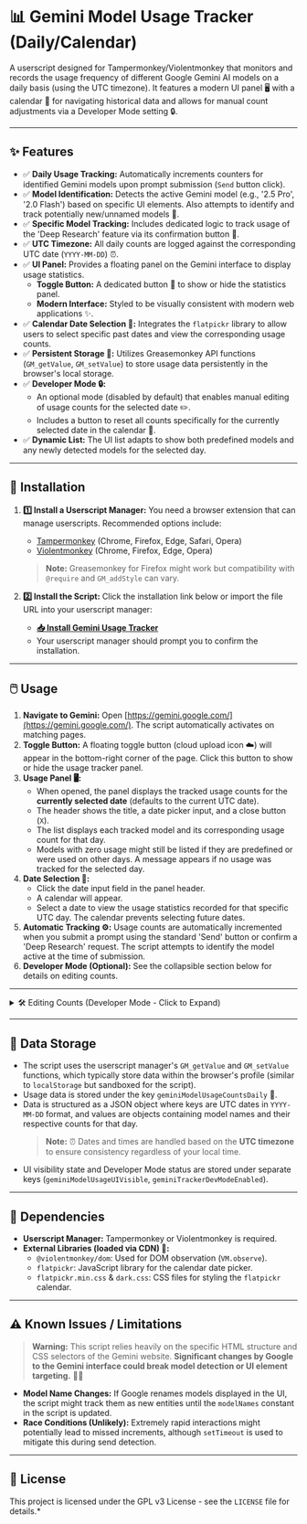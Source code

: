 # 📊 Gemini Model Usage Tracker (Daily/Calendar)

A userscript designed for Tampermonkey/Violentmonkey that monitors and records the usage frequency of different Google Gemini AI models on a daily basis (using the UTC timezone). It features a modern UI panel 🖥️ with a calendar 📅 for navigating historical data and allows for manual count adjustments via a Developer Mode setting 🔒.

---

## ✨ Features

* ✅ **Daily Usage Tracking:** Automatically increments counters for identified Gemini models upon prompt submission (`Send` button click).
* ✅ **Model Identification:** Detects the active Gemini model (e.g., '2.5 Pro', '2.0 Flash') based on specific UI elements. Also attempts to identify and track potentially new/unnamed models 🤖.
* ✅ **Specific Model Tracking:** Includes dedicated logic to track usage of the 'Deep Research' feature via its confirmation button 🔬.
* ✅ **UTC Timezone:** All daily counts are logged against the corresponding UTC date (`YYYY-MM-DD`) ⏰.
* ✅ **UI Panel:** Provides a floating panel on the Gemini interface to display usage statistics.
    * **Toggle Button:** A dedicated button 🔘 to show or hide the statistics panel.
    * **Modern Interface:** Styled to be visually consistent with modern web applications ✨.
* ✅ **Calendar Date Selection 📅:** Integrates the `flatpickr` library to allow users to select specific past dates and view the corresponding usage counts.
* ✅ **Persistent Storage 💾:** Utilizes Greasemonkey API functions (`GM_getValue`, `GM_setValue`) to store usage data persistently in the browser's local storage.
* ✅ **Developer Mode 🔒:**
    * An optional mode (disabled by default) that enables manual editing of usage counts for the selected date ✏️.
    * Includes a button to reset all counts specifically for the currently selected date in the calendar 🔄.
* ✅ **Dynamic List:** The UI list adapts to show both predefined models and any newly detected models for the selected day.

---

## 🚀 Installation

1.  **1️⃣ Install a Userscript Manager:** You need a browser extension that can manage userscripts. Recommended options include:
    * [Tampermonkey](https://www.tampermonkey.net/) (Chrome, Firefox, Edge, Safari, Opera)
    * [Violentmonkey](https://violentmonkey.github.io/) (Chrome, Firefox, Edge, Opera)
    > **Note:** Greasemonkey for Firefox might work but compatibility with `@require` and `GM_addStyle` can vary.

2.  **2️⃣ Install the Script:** Click the installation link below or import the file URL into your userscript manager:
    * [**📥 Install Gemini Usage Tracker**](https://raw.githubusercontent.com/InvictusNavarchus/gemini-usage-tracker/master/gemini-usage-tracker.user.js)
    * Your userscript manager should prompt you to confirm the installation.

---

## 🖱️ Usage

1.  **Navigate to Gemini:** Open [https://gemini.google.com/](https://gemini.google.com/). The script automatically activates on matching pages.
2.  **Toggle Button:** A floating toggle button (cloud upload icon ☁️) will appear in the bottom-right corner of the page. Click this button to show or hide the usage tracker panel.
3.  **Usage Panel 🖥️:**
    * When opened, the panel displays the tracked usage counts for the **currently selected date** (defaults to the current UTC date).
    * The header shows the title, a date picker input, and a close button (`X`).
    * The list displays each tracked model and its corresponding usage count for that day.
    * Models with zero usage might still be listed if they are predefined or were used on other days. A message appears if no usage was tracked for the selected day.
4.  **Date Selection 📅:**
    * Click the date input field in the panel header.
    * A calendar will appear.
    * Select a date to view the usage statistics recorded for that specific UTC day. The calendar prevents selecting future dates.
5.  **Automatic Tracking ⚙️:** Usage counts are automatically incremented when you submit a prompt using the standard 'Send' button or confirm a 'Deep Research' request. The script attempts to identify the model active at the time of submission.
6.  **Developer Mode (Optional):** See the collapsible section below for details on editing counts.

---

<details>
<summary>🛠️ Editing Counts (Developer Mode - Click to Expand)</summary>

> **⚠️ Warning:** Editing counts is **disabled** by default to prevent accidental changes. Only enable this if you need to manually correct data.

1.  **Enable Developer Mode:**
    * Open the usage tracker panel.
    * Locate the "Developer Mode" setting (usually positioned above the 'Reset Counts' button).
    * Click the toggle switch to enable Developer Mode. The panel might visually change slightly (e.g., counts become interactive).
2.  **Edit a Count ✏️:**
    * With Developer Mode enabled, the numeric count next to each model name becomes clickable.
    * Click on the number you wish to edit. It will be replaced by an input field.
    * Enter the desired non-negative integer count.
    * Press `Enter` or click outside the input field (blur) to save the new value for the **currently selected date**.
    * Press `Escape` to cancel editing without saving.
3.  **Reset Counts for Day 🔄:**
    * With Developer Mode enabled or disabled, the "Reset Counts for Day" button is available at the bottom of the panel.
    * Clicking this button will prompt for confirmation.
    * If confirmed, it resets all model counts to zero specifically for the **currently selected date** in the calendar.
4.  **Disable Developer Mode:** Click the toggle switch again to disable editing capabilities.

</details>

---

## 💾 Data Storage

* The script uses the userscript manager's `GM_getValue` and `GM_setValue` functions, which typically store data within the browser's profile (similar to `localStorage` but sandboxed for the script).
* Usage data is stored under the key `geminiModelUsageCountsDaily` 🔑.
* Data is structured as a JSON object where keys are UTC dates in `YYYY-MM-DD` format, and values are objects containing model names and their respective counts for that day.
    > **Note:** ⏰ Dates and times are handled based on the **UTC timezone** to ensure consistency regardless of your local time.
* UI visibility state and Developer Mode status are stored under separate keys (`geminiModelUsageUIVisible`, `geminiTrackerDevModeEnabled`).

---

## 🧩 Dependencies

* **Userscript Manager:** Tampermonkey or Violentmonkey is required.
* **External Libraries (loaded via CDN) 🔗:**
    * `@violentmonkey/dom`: Used for DOM observation (`VM.observe`).
    * `flatpickr`: JavaScript library for the calendar date picker.
    * `flatpickr.min.css` & `dark.css`: CSS files for styling the `flatpickr` calendar.

---

## ⚠️ Known Issues / Limitations

> **Warning:** This script relies heavily on the specific HTML structure and CSS selectors of the Gemini website. **Significant changes by Google to the Gemini interface could break model detection or UI element targeting.** 🔗‍💥

* **Model Name Changes:** If Google renames models displayed in the UI, the script might track them as new entities until the `modelNames` constant in the script is updated.
* **Race Conditions (Unlikely):** Extremely rapid interactions might potentially lead to missed increments, although `setTimeout` is used to mitigate this during send detection.

---

## 📄 License

This project is licensed under the GPL v3 License - see the `LICENSE` file for details.*
